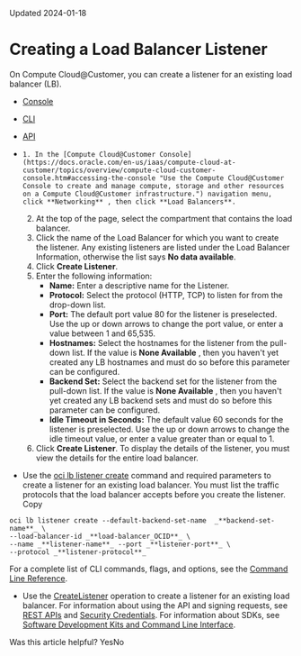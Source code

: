 Updated 2024-01-18
# Creating a Load Balancer Listener
On Compute Cloud@Customer, you can create a listener for an existing load balancer (LB).
  * [Console](https://docs.oracle.com/en-us/iaas/compute-cloud-at-customer/topics/lbaas/creating-a-load-balancer-listener.htm)
  * [CLI](https://docs.oracle.com/en-us/iaas/compute-cloud-at-customer/topics/lbaas/creating-a-load-balancer-listener.htm)
  * [API](https://docs.oracle.com/en-us/iaas/compute-cloud-at-customer/topics/lbaas/creating-a-load-balancer-listener.htm)


  *     1. In the [Compute Cloud@Customer Console](https://docs.oracle.com/en-us/iaas/compute-cloud-at-customer/topics/overview/compute-cloud-customer-console.htm#accessing-the-console "Use the Compute Cloud@Customer Console to create and manage compute, storage and other resources on a Compute Cloud@Customer infrastructure.") navigation menu, click **Networking** , then click **Load Balancers**.
    2. At the top of the page, select the compartment that contains the load balancer.
    3. Click the name of the Load Balancer for which you want to create the listener. 
Any existing listeners are listed under the Load Balancer Information, otherwise the list says **No data available**.
    4. Click **Create Listener**.
    5. Enter the following information: 
       * **Name:** Enter a descriptive name for the Listener.
       * **Protocol:** Select the protocol (HTTP, TCP) to listen for from the drop-down list.
       * **Port:** The default port value 80 for the listener is preselected. Use the up or down arrows to change the port value, or enter a value between 1 and 65,535. 
       * **Hostnames:** Select the hostnames for the listener from the pull-down list. If the value is **None Available** , then you haven't yet created any LB hostnames and must do so before this parameter can be configured. 
       * **Backend Set:** Select the backend set for the listener from the pull-down list. If the value is **None Available** , then you haven't yet created any LB backend sets and must do so before this parameter can be configured. 
       * **Idle Timeout in Seconds:** The default value 60 seconds for the listener is preselected. Use the up or down arrows to change the idle timeout value, or enter a value greater than or equal to 1. 
    6. Click **Create Listener**. 
To display the details of the listener, you must view the details for the entire load balancer.
  * Use the [oci lb listener create](https://docs.oracle.com/iaas/tools/oci-cli/latest/oci_cli_docs/cmdref/lb/listener/create.html) command and required parameters to create a listener for an existing load balancer. You must list the traffic protocols that the load balancer accepts before you create the listener.
Copy
```
oci lb listener create --default-backend-set-name  _**backend-set-name**_ \
--load-balancer-id _**load-balancer_OCID**_ \ 
--name _**listener-name**_ --port _**listener-port**_ \
--protocol _**listener-protocol**_ 
```

For a complete list of CLI commands, flags, and options, see the [Command Line Reference](https://docs.oracle.com/iaas/tools/oci-cli/latest/oci_cli_docs/index.html).
  * Use the [CreateListener](https://docs.oracle.com/iaas/api/#/en/loadbalancer/latest/Listener/CreateListener) operation to create a listener for an existing load balancer. 
For information about using the API and signing requests, see [REST APIs](https://docs.oracle.com/iaas/Content/API/Concepts/usingapi.htm#REST_APIs) and [Security Credentials](https://docs.oracle.com/iaas/Content/General/Concepts/credentials.htm). For information about SDKs, see [Software Development Kits and Command Line Interface](https://docs.oracle.com/iaas/Content/API/Concepts/sdks.htm#Software_Development_Kits_and_Command_Line_Interface).


Was this article helpful?
YesNo

